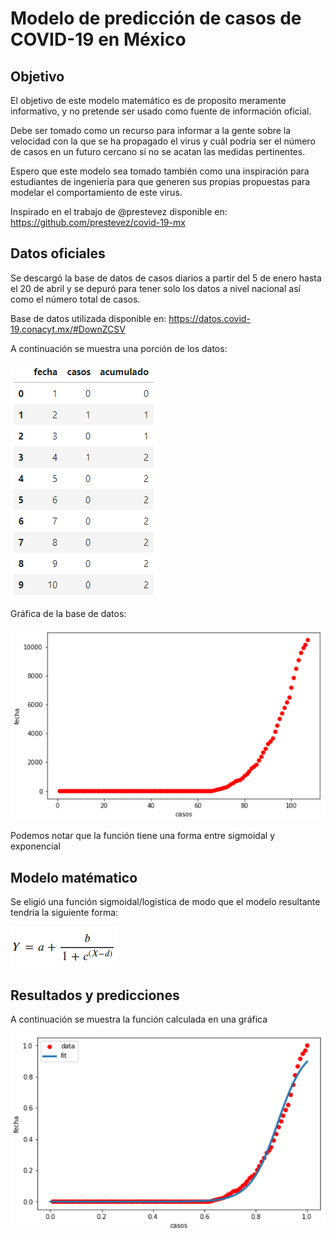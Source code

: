 # Modelo de predicción de casos de COVID-19 en México

## Objetivo

El objetivo de este modelo matemático es de proposito meramente informativo, y no pretende ser usado como fuente de información oficial. 

Debe ser tomado como un recurso para informar a la gente sobre la velocidad con la que se ha propagado el virus y cuál podría ser el número de casos en un futuro cercano si no se acatan las medidas pertinentes.

Espero que este modelo sea tomado también como una inspiración para estudiantes de ingeniería para que generen sus propias propuestas para modelar el comportamiento de este virus.

Inspirado en el trabajo de @prestevez disponible en: https://github.com/prestevez/covid-19-mx

## Datos oficiales

Se descargó la base de datos de casos diarios a partir del 5 de enero hasta el 20 de abril y se depuró para tener solo los datos a nivel nacional así como el número total de casos.

Base de datos utilizada disponible en: https://datos.covid-19.conacyt.mx/#DownZCSV

A continuación se muestra una porción de los datos:

![Base de datos](/images/base-de-datos.PNG)

Gráfica de la base de datos:

![Datos graficados](/images/grafica-base-de-datos.PNG)

Podemos notar que la función tiene una forma entre sigmoidal y exponencial

## Modelo matématico

Se eligió una función sigmoidal/logistica de modo que el modelo resultante tendría la siguiente forma:

![Base de datos](/images/funcion.PNG)


## Resultados y predicciones

A continuación se muestra la función calculada en una gráfica

![Resultado](/images/modelo-vs-datos.PNG)

